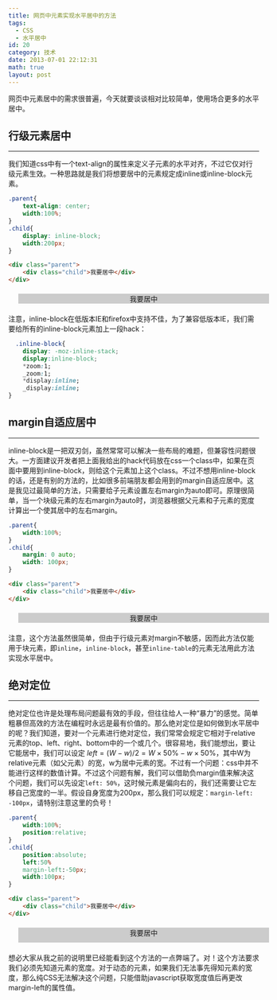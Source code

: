 ```yaml
---
title: 网页中元素实现水平居中的方法
tags:
  - CSS
  - 水平居中
id: 20
category: 技术
date: 2013-07-01 22:12:31
math: true
layout: post
---
```


网页中元素居中的需求很普遍，今天就要谈谈相对比较简单，使用场合更多的水平居中。

## 行级元素居中

***

我们知道css中有一个text-align的属性来定义子元素的水平对齐，不过它仅对行级元素生效。一种思路就是我们将想要居中的元素规定成inline或inline-block元素。

```css
.parent{
    text-align: center;
    width:100%;
}
.child{
    display: inline-block;
    width:200px;
}
```

```html
<div class="parent">
    <div class="child">我要居中</div>
</div>
```

<div class="parent" style="text-align: center"><div class="child" style="display: inline-block;">我要居中</div></div>

注意，inline-block在低版本IE和firefox中支持不佳，为了兼容低版本IE，我们需要给所有的inline-block元素加上一段hack：
```css
  .inline-block{
    display: -moz-inline-stack;
    display:inline-block;
    *zoom:1;
    _zoom:1;
    *display:inline;
    _display:inline;
}
```

## margin自适应居中

***

inline-block是一把双刃剑，虽然常常可以解决一些布局的难题，但兼容性问题很大。一方面建议开发者把上面我给出的hack代码放在css一个class中，如果在页面中要用到inline-block，则给这个元素加上这个class。不过不想用inline-block的话，还是有别的方法的，比如很多前端朋友都会用到的margin自适应居中。这是我见过最简单的方法，只需要给子元素设置左右margin为auto即可。原理很简单，当一个块级元素的左右margin为auto时，浏览器根据父元素和子元素的宽度计算出一个使其居中的左右margin。

```css css
.parent{
    width:100%;
}
.child{
    margin: 0 auto;
    width: 100px;
}
```

```html html
<div class="parent">
    <div class="child">我要居中</div>
</div>
```

<div class="parent" style="width: 100%;"><div class="child" style="margin: 0 auto; width: 100px;">我要居中</div></div>

注意，这个方法虽然很简单，但由于行级元素对margin不敏感，因而此方法仅能用于块元素，即`inline`，`inline-block`，甚至`inline-table`的元素无法用此方法实现水平居中。

## 绝对定位

***

绝对定位也许是处理布局问题最有效的手段，但往往给人一种“暴力”的感觉。简单粗暴但高效的方法在编程时永远是最有价值的。那么绝对定位是如何做到水平居中的呢？我们知道，要对一个元素进行绝对定位，我们常常会规定它相对于relative元素的top、left、right、bottom中的一个或几个。很容易地，我们能想出，要让它能居中，我们可以设定 $left = (W - w) / 2 = W \times 50\% - w \times 50\%$，其中W为relative元素（如父元素）的宽，w为居中元素的宽。不过有一个问题：css中并不能进行这样的数值计算。不过这个问题有解，我们可以借助负margin值来解决这个问题，我们可以先设定`left: 50%`，这时候元素是偏向右的，我们还需要让它左移自己宽度的一半。假设自身宽度为200px，那么我们可以规定：`margin-left: -100px`，请特别注意这里的负号！

```css css
.parent{
    width:100%;
    position:relative;
}
.child{
    position:absolute;
    left:50%
    margin-left:-50px;
    width:100px;
}
```

```html html
<div class="parent">
    <div class="child">我要居中</div>
</div>
```

<div class="parent" style="height: 30px; position: relative;"><div class="child" style="width: 100px; position: absolute; left: 50%; margin-left: -50px;">我要居中</div></div>

想必大家从我之前的说明里已经能看到这个方法的一点弊端了。对！这个方法要求我们必须先知道元素的宽度。对于动态的元素，如果我们无法事先得知元素的宽度，那么纯CSS无法解决这个问题，只能借助javascript获取宽度值后再更改margin-left的属性值。

<style>
.parent{
    width: 100%;
    margin: 20px;
    background: #ccc;
}
.child {
    text-align: center;
}
</style>
